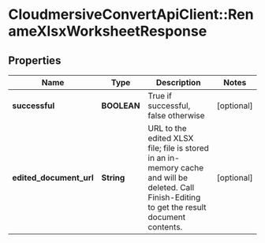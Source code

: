 # CloudmersiveConvertApiClient::RenameXlsxWorksheetResponse

## Properties
Name | Type | Description | Notes
------------ | ------------- | ------------- | -------------
**successful** | **BOOLEAN** | True if successful, false otherwise | [optional] 
**edited_document_url** | **String** | URL to the edited XLSX file; file is stored in an in-memory cache and will be deleted.  Call Finish-Editing to get the result document contents. | [optional] 


